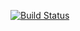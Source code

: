 [![Build Status](https://travis-ci.org/ddcien/CMakeTutorial.svg?branch=master)](https://travis-ci.org/ddcien/CMakeTutorial)
